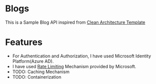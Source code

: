 # Blogs
This is a Sample Blog API inspired from [Clean Architecture Template](https://github.com/jasontaylordev/CleanArchitecture)
<br>

# Features
* For Authentication and Authorization, I have used Microsoft Identity Platform(Azure AD).
* I have used [Rate Limiting](https://learn.microsoft.com/en-us/aspnet/core/performance/rate-limit?view=aspnetcore-7.0) Mechanism provided by Microsoft.
* TODO: Caching Mechanism
* TODO: Containerization
